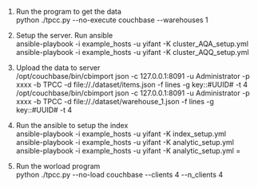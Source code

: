 1. Run the program to get the data \
python ./tpcc.py --no-execute couchbase --warehouses 1

2. Setup the server. Run ansible \
ansible-playbook -i example_hosts -u yifant -K  cluster_AQA_setup.yml \
ansible-playbook -i example_hosts -u yifant -K  cluster_AQQ_setup.yml 

3. Upload the data to server \
/opt/couchbase/bin/cbimport json -c 127.0.0.1:8091 -u Administrator -p xxxx -b TPCC -d file://./dataset/items.json -f lines -g key::#UUID# -t 4 \
/opt/couchbase/bin/cbimport json -c 127.0.0.1:8091 -u Administrator -p xxxx -b TPCC -d file://./dataset/warehouse_1.json -f lines -g key::#UUID# -t 4 


4. Run the ansible to setup the index \
ansible-playbook -i example_hosts -u yifant -K  index_setup.yml \
ansible-playbook -i example_hosts -u yifant -K  analytic_setup.yml \
ansible-playbook -i example_hosts -u yifant -K  analytic_setup.yml \=

5. Run the worload program \
python ./tpcc.py --no-load couchbase --clients 4 --n_clients 4 
